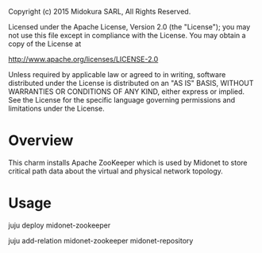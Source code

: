 Copyright (c) 2015 Midokura SARL, All Rights Reserved.

Licensed under the Apache License, Version 2.0 (the "License"); you may not use this file except in compliance with the License. You may obtain a copy of the License at

http://www.apache.org/licenses/LICENSE-2.0

Unless required by applicable law or agreed to in writing, software distributed under the License is distributed on an "AS IS" BASIS, WITHOUT WARRANTIES OR CONDITIONS OF ANY KIND, either express or implied. See the License for the specific language governing permissions and limitations under the License.

Overview
========
This charm installs Apache ZooKeeper which is used by Midonet to store critical path data about the virtual and physical network topology.

Usage
======
juju deploy midonet-zookeeper

juju add-relation midonet-zookeeper  midonet-repository
